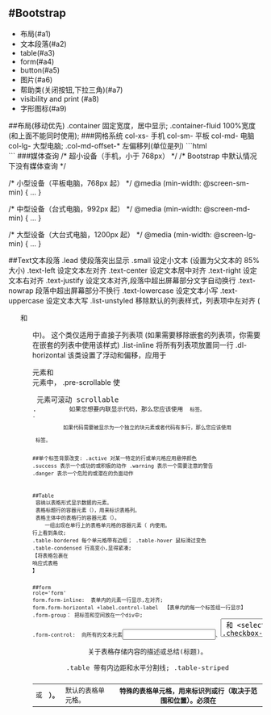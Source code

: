 #Bootstrap
---
* 布局(#a1)
* 文本段落(#a2)
* table(#a3)
* form(#a4)
* button(#a5)
* 图片(#a6)
* 帮助类(关闭按钮,下拉三角)(#a7)
* visibility and print (#a8)
* 字形图标(#a9)



<a name='a1'>
##布局(移动优先)
.container  固定宽度，居中显示;
.container-fluid     100%宽度(和上面不能同时使用);
###网格系统
   col-xs-  手机   col-sm-  平板  col-md- 电脑    col-lg-  大型电脑;
.col-md-offset-*  左偏移列(单位是列)
```html
<div class="container">
  <div class="row">
      <div class="col-xs-2"></div>
      <div class="col-xs-10"></div>
  </div>
</div>
```
###媒体查询
/* 超小设备（手机，小于 768px） */
/* Bootstrap 中默认情况下没有媒体查询 */

/* 小型设备（平板电脑，768px 起） */
@media (min-width: @screen-sm-min) { ... }

/* 中型设备（台式电脑，992px 起） */
@media (min-width: @screen-md-min) { ... }

/* 大型设备（大台式电脑，1200px 起） */
@media (min-width: @screen-lg-min) { ... }



<a name='a2'>
##Text文本段落
.lead	使段落突出显示
.small	设定小文本 (设置为父文本的 85% 大小)
.text-left	设定文本左对齐
.text-center	设定文本居中对齐
.text-right	设定文本右对齐
.text-justify	设定文本对齐,段落中超出屏幕部分文字自动换行
.text-nowrap	段落中超出屏幕部分不换行
.text-lowercase	设定文本小写
.text-uppercase	设定文本大写
.list-unstyled	移除默认的列表样式，列表项中左对齐 ( <ul> 和 <ol> 中)。 这个类仅适用于直接子列表项 (如果需要移除嵌套的列表项，你需要在嵌套的列表中使用该样式)
.list-inline	将所有列表项放置同一行
.dl-horizontal	该类设置了浮动和偏移，应用于 <dl> 元素和 <dt> 元素中，
.pre-scrollable	使 <pre> 元素可滚动 scrollable
.<code>         如果您想要内联显示代码，那么您应该使用 <code> 标签。
.<pre>          如果代码需要被显示为一个独立的块元素或者代码有多行，那么您应该使用 <pre> 标签。

##单个标签背景改变:
.active	       对某一特定的行或单元格应用悬停颜色
.success	   表示一个成功的或积极的动作
.warning	   表示一个需要注意的警告
.danger	       表示一个危险的或潜在的负面动作


<a name='a3'>
##Table
<table>	容纳以表格形式显示数据的元素。
<thead>	表格标题行的容器元素（<tr>），用来标识表格列。
<tbody>	表格主体中的表格行的容器元素（<tr>）。
<tr>	一组出现在单行上的表格单元格的容器元素（<td> 或 <th>）。
<td>	默认的表格单元格。
<th>	特殊的表格单元格，用来标识列或行（取决于范围和位置）。必须在 <thead> 内使用。
<caption>	关于表格存储内容的描述或总结(标题)。

.table       带有内边距和水平分割线;
.table-striped    <tbody>行上看到条纹;
.table-bordered   每个单元格带有边框；
.table-hover      鼠标滑过变色
.table-condensed   行高变小,显得紧凑;
【将表格包裹在<div class='responsive'>响应式表格</div>】

<a name='a4'>
##form
role='form'
form.form-inline:  表单内的元素一行显示,左对齐;
form.form-horizontal +label.control-label  【表单内的每一个标签组一行显示】
.form-group： 把标签和空间放在一个div中;
.form-control:  向所有的文本元素<input>、<textarea> 和 <select> 添加
.checkbox-inline/.radio-inline:   复选框、单选框一行显示;
multiple = 'multiple'     选择框允许用户多选项;
p.form-control-static    label后放置纯文本p标签
###input表单状态
disabled    禁用;
div.has-warning、 .has-error 或 .has-success     对父元素div添加相应的class即可使用验证状态。

<a name='a5'>
##button
###样式
.btn	默认的/标准的按钮。
.btn-primary	提供额外的视觉效果，标识一组按钮中的原始动作。
.btn-success	表示一个成功的或积极的动作。
.btn-info	信息警告消息的上下文按钮。
.btn-warning	表示应谨慎采取的动作。
.btn-danger	表示一个危险的或潜在的负面动作。
.btn-link	并不强调是一个按钮，看起来像一个链接，但同时保持按钮的行为。
###大小
.btn-lg	这会让按钮看起来比较大。
.btn-sm	这会让按钮看起来比较小。
.btn-xs	这会让按钮看起来特别小。
.btn-block	这会创建块级的按钮，会横跨父元素的全部宽度。
###状态
.active
disabled

<a name='a6'>
##图片(img标签)
.img-rounded               border-radius:6px;
.img-circle                border-radius:500px;
.img-thumbnail            增加边框和内边距;

<a name='a7'>
##帮助器类:
<button class="close button">&times</button>  关闭按钮
<span class="caret"></span>                   倒三角
.pull-left                 浮动,相当于float:left;
.pull-right                浮动,相当于float:right;
.clearfix                  清除浮动
.show                      显示
.hidden                    隐藏
.center-block              居中内容块;
.sr-only                 把元素对所有设备隐藏，除了屏幕阅读器。【适用于给搜索引擎看的东西而不是给人看的注释等】

<a name='a8'>
##visibility and print
.visible-xs	              额外的小设备（小于 768px）可见
.visible-sm	              小型设备（768 px 起）可见
.visible-md	              中型设备（768 px 到 991 px）可见
.visible-lg	              大型设备（992 px 及以上）可见
.hidden-xs	              额外的小设备（小于 768px）隐藏
.hidden-sm	              小型设备（768 px 起）隐藏
.hidden-md	              中型设备（768 px 到 991 px）隐藏
.hidden-lg	              大型设备（992 px 及以上）隐藏
.visible-print	          可见，可打印
.hidden-print	          只对浏览器可见，不可打印

<a name='a9'>
##字形图标
  比如购物车等;
   `<span class="glyphicon  glyphicon-search"></span>`
